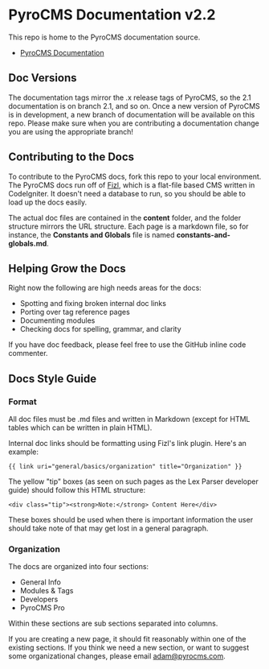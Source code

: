 # PyroCMS Documentation v2.2

This repo is home to the PyroCMS documentation source. 

* [PyroCMS Documentation](http://pyrocms.com/docs)

## Doc Versions

The documentation tags mirror the .x release tags of PyroCMS, so the 2.1 documentation is on branch 2.1, and so on. Once a new version of PyroCMS is in development, a new branch of documentation will be available on this repo. Please make sure when you are contributing a documentation change you are using the appropriate branch!

## Contributing to the Docs

To contribute to the PyroCMS docs, fork this repo to your local environment. The PyroCMS docs run off of [Fizl](https://github.com/parse19/Fizl), which is a flat-file based CMS written in CodeIgniter. It doesn't need a database to run, so you should be able to load up the docs easily.

The actual doc files are contained in the **content** folder, and the folder structure mirrors the URL structure. Each page is a markdown file, so for instance, the **Constants and Globals** file is named **constants-and-globals.md**.

## Helping Grow the Docs

Right now the following are high needs areas for the docs:

* Spotting and fixing broken internal doc links
* Porting over tag reference pages
* Documenting modules
* Checking docs for spelling, grammar, and clarity

If you have doc feedback, please feel free to use the GitHub inline code commenter.

## Docs Style Guide

### Format

All doc files must be .md files and written in Markdown (except for HTML tables which can be written in plain HTML).

Internal doc links should be formatting using Fizl's link plugin. Here's an example:

	{{ link uri="general/basics/organization" title="Organization" }}
	
The yellow "tip" boxes (as seen on such pages as the Lex Parser developer guide) should follow this HTML structure:

	<div class="tip"><strong>Note:</strong> Content Here</div>
	
These boxes should be used when there is important information the user should take note of that may get lost in a general paragraph.

### Organization

The docs are organized into four sections:

* General Info
* Modules & Tags
* Developers
* PyroCMS Pro

Within these sections are sub sections separated into columns.

If you are creating a new page, it should fit reasonably within one of the existing sections. If you think we need a new section, or want to suggest some organizational changes, please email [adam@pyrocms.com](mailto:adam@pyrocms.com).